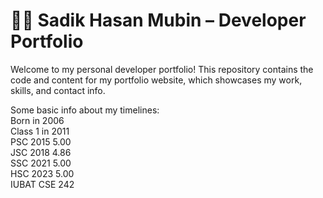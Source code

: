 # 🧑‍💻 Sadik Hasan Mubin – Developer Portfolio

Welcome to my personal developer portfolio! This repository contains the code and content for my portfolio website, which showcases my work, skills, and contact info.

 Some basic info about my timelines:<br>
 Born in 2006<br>
 Class 1 in 2011<br>
 PSC 2015 5.00<br>
 JSC 2018 4.86<br>
 SSC 2021 5.00<br>
 HSC 2023 5.00<br>
 IUBAT CSE 242<br>
